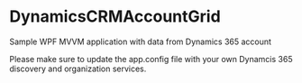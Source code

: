 # DynamicsCRMAccountGrid
Sample WPF MVVM application with data from Dynamics 365 account

Please make sure to update the app.config file with your own Dynamcis 365 discovery and organization services.

